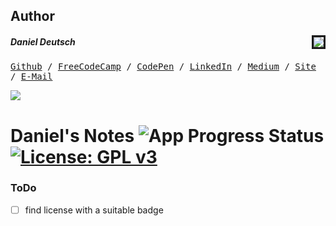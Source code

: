 ## Author
<!-- ![@DDCreationStudios](https://s3-us-west-2.amazonaws.com/s.cdpn.io/854371/profile/profile-80_2.jpg) -->
[<img src="https://s3-us-west-2.amazonaws.com/s.cdpn.io/854371/profile/profile-80_2.jpg" align="right" border=3px>](http://ddcreationstudios.at/)

##### Daniel Deutsch
<kbd>[Github](https://github.com/DDCreationStudios) / [FreeCodeCamp](https://www.freecodecamp.com/ddcreationstudios) / [CodePen](http://codepen.io/ddcreationstudios/) / [LinkedIn](https://www.linkedin.com/in/daniel-deutsch-b95611127) / [Medium](https://medium.com/@ddcreationstudi) / [Site](http://ddcreationstudios.at/) /  [E-Mail](mailto:deudan1010@gmail.com)</kbd>

<img src="https://images.unsplash.com/photo-1428940253195-53483a1de2e6?dpr=2&auto=format&fit=crop&w=767&h=528&q=80&cs=tinysrgb&crop=">


# Daniel's Notes ![App Progress Status](https://img.shields.io/badge/Writing%20Status-In%20Progress-0520b7.svg?style=plastic)[![License: GPL v3](https://img.shields.io/badge/License-GPL%20v3-brightgreen.svg)](http://www.gnu.org/licenses/gpl-3.0)



### ToDo
- [ ] find license with a suitable badge
